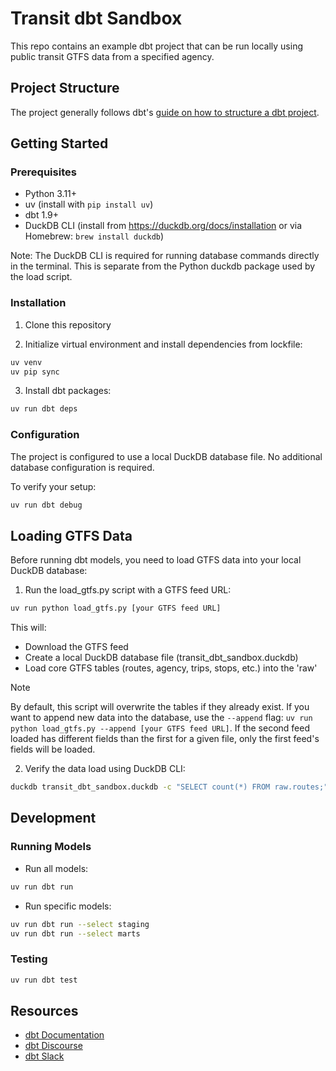 # Transit dbt Sandbox

This repo contains an example dbt project that can be run locally using public transit GTFS data from a specified agency. 

## Project Structure

The project generally follows dbt's [guide on how to structure a dbt project](https://docs.getdbt.com/best-practices/how-we-structure/1-guide-overview).

## Getting Started

### Prerequisites

- Python 3.11+
- uv (install with `pip install uv`)
- dbt 1.9+
- DuckDB CLI (install from https://duckdb.org/docs/installation or via Homebrew: `brew install duckdb`)

Note: The DuckDB CLI is required for running database commands directly in the terminal. This is separate from the Python duckdb package used by the load script.

### Installation

1. Clone this repository

2. Initialize virtual environment and install dependencies from lockfile:
```bash
uv venv
uv pip sync
```

3. Install dbt packages:
```bash
uv run dbt deps
```

### Configuration

The project is configured to use a local DuckDB database file. No additional database configuration is required.

To verify your setup:
```bash
uv run dbt debug
```

## Loading GTFS Data

Before running dbt models, you need to load GTFS data into your local DuckDB database:

1. Run the load_gtfs.py script with a GTFS feed URL:
```bash
uv run python load_gtfs.py [your GTFS feed URL]
```

This will:
- Download the GTFS feed
- Create a local DuckDB database file (transit_dbt_sandbox.duckdb)
- Load core GTFS tables (routes, agency, trips, stops, etc.) into the 'raw' 

> [!NOTE]  
> By default, this script will overwrite the tables if they already exist. If you want to append new data into the database, use the `--append` flag: `uv run python load_gtfs.py --append [your GTFS feed URL]`. If the second feed loaded has different fields than the first for a given file, only the first feed's fields will be loaded.  

2. Verify the data load using DuckDB CLI:
```bash
duckdb transit_dbt_sandbox.duckdb -c "SELECT count(*) FROM raw.routes;"
```

## Development

### Running Models

- Run all models:
```bash
uv run dbt run
```

- Run specific models:
```bash
uv run dbt run --select staging
uv run dbt run --select marts
```

### Testing

```bash
uv run dbt test
```

## Resources

- [dbt Documentation](https://docs.getdbt.com/)
- [dbt Discourse](https://discourse.getdbt.com/)
- [dbt Slack](https://community.getdbt.com/)
